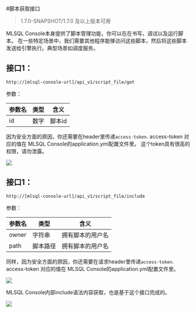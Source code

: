 #脚本获取接口

> 1.7.0-SNAPSHOT/1.7.0 及以上版本可用

MLSQL Console本身提供了脚本管理功能，你可以在在书写，调试以及运行脚本。 在一些特定场景中，我们需要其他程序能够访问这些脚本，然后将这些脚本发送给引擎执行。典型场景如调度服务。

## 接口1：

```
http://[mlsql-console-url]/api_v1/script_file/get
```

参数：


| 参数名 | 类型 | 含义   |
|-----|----|------|
| id  | 数字 | 脚本id |

因为安全方面的原因，你还需要在header里传递`access-token`. access-token 对应的值在 MLSQL Console的application.yml配置文件里。 这个token具有很高的权限，请勿泄露。

![](http://docs.mlsql.tech/upload_images/bd9f05c2-b254-435b-b7e3-ced3c562fd49.png)

## 接口1：

```
http://[mlsql-console-url]/api_v1/script_file/include
```

参数：


| 参数名 | 类型 | 含义   |
|-----|----|------|
| owner  | 字符串 | 拥有脚本的用户名 |
| path  | 脚本路径 | 拥有脚本的用户名 |

同样，因为安全方面的原因，你还需要在请求header里传递`access-token`. access-token 对应的值在 MLSQL Console的application.yml配置文件里。

![](http://docs.mlsql.tech/upload_images/bd9f05c2-b254-435b-b7e3-ced3c562fd49.png)

MLSQL Console内部include语法内容获取，也是基于这个接口完成的。

![](http://docs.mlsql.tech/upload_images/9b8ef6af-ced9-4d2a-8035-ad140257f3eb.png)









